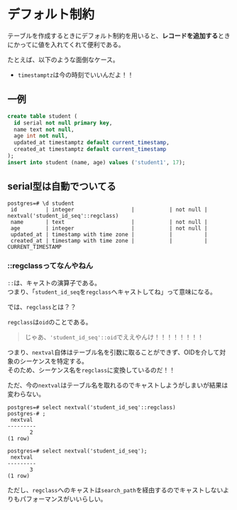 # デフォルト制約

テーブルを作成するときにデフォルト制約を用いると、**レコードを追加する**ときにかってに値を入れてくれて便利である。

たとえば、以下のような面倒なケース。

- `timestamptz`は今の時刻でいいんだよ！！

## 一例

```sql
create table student (
  id serial not null primary key,
  name text not null,
  age int not null,
  updated_at timestamptz default current_timestamp,
  created_at timestamptz default current_timestamp
);
insert into student (name, age) values ('student1', 17);
```

## serial型は自動でついてる

```console
postgres=# \d student
 id         | integer                  |           | not null | nextval('student_id_seq'::regclass)
 name       | text                     |           | not null | 
 age        | integer                  |           | not null | 
 updated_at | timestamp with time zone |           |          | 
 created_at | timestamp with time zone |           |          | CURRENT_TIMESTAMP
```

### ::regclassってなんやねん

`::`は、キャストの演算子である。  
つまり、「`student_id_seq`を`regclass`へキャストしてね」って意味になる。

では、`regclass`とは？？

`regclass`は`oid`のことである。  

> じゃあ、`'student_id_seq'::oid`でええやんけ！！！！！！！！

つまり、`nextval`自体はテーブル名を引数に取ることができず、OIDを介して対象のシーケンスを特定する。  
そのため、シーケンス名を`regclass`に変換しているのだ！！

ただ、今の`nextval`はテーブル名を取れるのでキャストしようがしまいが結果は変わらない。

```console
postgres=# select nextval('student_id_seq'::regclass)
postgres-# ;
 nextval 
---------
       2
(1 row)

postgres=# select nextval('student_id_seq');
 nextval 
---------
       3
(1 row)
```

ただし、`regclass`へのキャストは`search_path`を経由するのでキャストしないよりもパフォーマンスがいいらしい。
